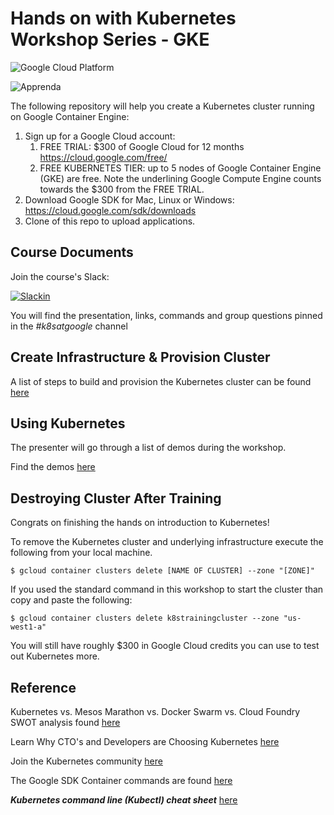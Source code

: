 # Hands on with Kubernetes Workshop Series - GKE

![Google Cloud Platform](https://cloud.google.com/_static/1c93cfc82f/images/cloud/gcp-logo.svg)

![Apprenda](https://upload.wikimedia.org/wikipedia/commons/c/cc/Apprenda_logo.png)

The following repository will help you create a Kubernetes cluster running on Google Container Engine:

1. Sign up for a Google Cloud account:
    1. FREE TRIAL: $300 of Google Cloud for 12 months https://cloud.google.com/free/
    2. FREE KUBERNETES TIER: up to 5 nodes of Google Container Engine (GKE) are free. Note the underlining Google Compute Engine counts towards the $300 from the FREE TRIAL.    
2. Download Google SDK for Mac, Linux or Windows: https://cloud.google.com/sdk/downloads
3. Clone of this repo to upload applications.

## Course Documents

Join the course's Slack:

 [![Slackin](http://54.242.94.98/badge.svg)](http://54.242.94.98/)

You will find the presentation, links, commands and group questions pinned in the _#k8satgoogle_ channel

## Create Infrastructure & Provision Cluster

A list of steps to build and provision the Kubernetes cluster can be found [here](docs/3-build-cluster.md)

## Using Kubernetes

The presenter will go through a list of demos during the workshop.

Find the demos [here](docs/demos)

## Destroying Cluster After Training

Congrats on finishing the hands on introduction to Kubernetes!

To remove the Kubernetes cluster and underlying infrastructure execute the following from your local machine.

```
$ gcloud container clusters delete [NAME OF CLUSTER] --zone "[ZONE]"
```
If you used the standard command in this workshop to start the cluster than copy and paste the following:

```
$ gcloud container clusters delete k8strainingcluster --zone "us-west1-a"
```
You will still have roughly $300 in Google Cloud credits you can use to test out Kubernetes more.

## Reference

Kubernetes vs. Mesos Marathon vs. Docker Swarm vs. Cloud Foundry SWOT analysis found [here](https://apprenda.com/white-papers/container-orchestration-comparison-guide/)

Learn Why CTO's and Developers are Choosing Kubernetes [here](https://apprenda.com/why-kubernetes/)

Join the Kubernetes community [here](https://github.com/chrisgaun/GKE-hands-on-training/blob/master/community.md)

The Google SDK Container commands are found [here](https://cloud.google.com/sdk/gcloud/reference/container/)

***Kubernetes command line (Kubectl) cheat sheet*** [here](https://kubernetes.io/docs/user-guide/kubectl-cheatsheet/)
